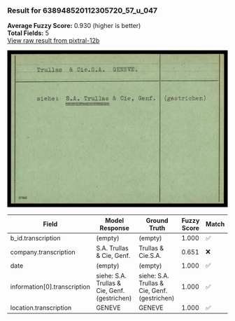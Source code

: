 ### Result for 638948520112305720_57_u_047
**Average Fuzzy Score:** 0.930 (higher is better)<br>
**Total Fields:** 5<br>
[View raw result from pixtral-12b](https://github.com/RISE-UNIBAS/humanities_data_benchmark/blob/main/results/2025-10-24/T0329/request_T0329_638948520112305720_57_u_047.json)

<img src="https://github.com/RISE-UNIBAS/humanities_data_benchmark/blob/main/benchmarks/blacklist/images/638948520112305720_57_u_047.jpg?raw=true" alt="638948520112305720_57_u_047" width="600px">

| Field | Model Response | Ground Truth | Fuzzy Score | Match |
|-------|----------------|--------------|-------------|-------|
| b_id.transcription | (empty) | (empty) | 1.000 | ✅ |
| company.transcription | S.A. Trullas & Cie, Genf. | Trullas & Cie.S.A. | 0.651 | ❌ |
| date | (empty) | (empty) | 1.000 | ✅ |
| information[0].transcription | siehe: S.A. Trullas & Cie, Genf. (gestrichen) | siehe: S.A. Trullas & Cie, Genf. (gestrichen) | 1.000 | ✅ |
| location.transcription | GENEVE | GENEVE | 1.000 | ✅ |
